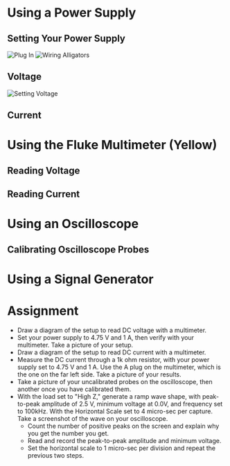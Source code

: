 # Using a Power Supply
## Setting Your Power Supply
![Plug In](/assets/PSPlug.gif)
![Wiring Alligators](/assets/PSWiring.gif)
## Voltage
![Setting Voltage](/assets/PSSetVolt.gif)
## Current

# Using the Fluke Multimeter (Yellow)
## Reading Voltage
## Reading Current

# Using an Oscilloscope
## Calibrating Oscilloscope Probes

# Using a Signal Generator

# Assignment
- Draw a diagram of the setup to read DC voltage with a multimeter.
- Set your power supply to 4.75 V and 1 A, then verify with your multimeter. Take a picture of your setup.
- Draw a diagram of the setup to read DC current with a multimeter.
- Measure the DC current through a 1k ohm resistor, with your power supply set to 4.75 V and 1 A. Use the A plug on the multimeter, which is the one on the far left side. Take a picture of your results.
- Take a picture of your uncalibrated probes on the oscilloscope, then another once you have calibrated them.
- With the load set to "High Z," generate a ramp wave shape, with peak-to-peak amplitude of 2.5 V, minimum voltage at 0.0V, and frequency set to 100kHz. With the Horizontal Scale set to 4 micro-sec per capture. Take a screenshot of the wave on your oscilloscope.
  - Count the number of positive peaks on the screen and explain why you get the number you get.
  - Read and record the peak-to-peak amplitude and minimum voltage.
  - Set the horizontal scale to 1 micro-sec per division and repeat the previous two steps.
